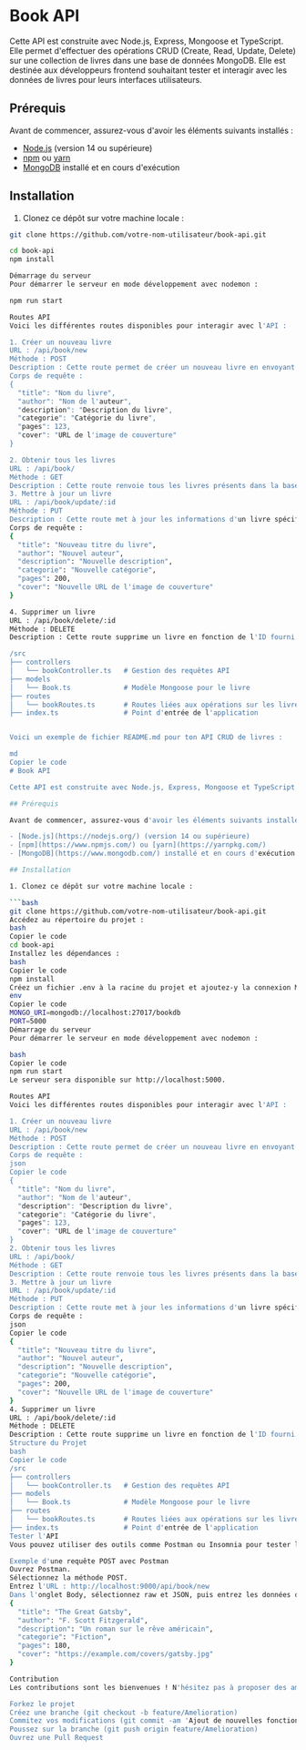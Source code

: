 # Book API

Cette API est construite avec Node.js, Express, Mongoose et TypeScript. Elle permet d'effectuer des opérations CRUD (Create, Read, Update, Delete) sur une collection de livres dans une base de données MongoDB. Elle est destinée aux développeurs frontend souhaitant tester et interagir avec les données de livres pour leurs interfaces utilisateurs.

## Prérequis

Avant de commencer, assurez-vous d'avoir les éléments suivants installés :

- [Node.js](https://nodejs.org/) (version 14 ou supérieure)
- [npm](https://www.npmjs.com/) ou [yarn](https://yarnpkg.com/)
- [MongoDB](https://www.mongodb.com/) installé et en cours d'exécution

## Installation

1. Clonez ce dépôt sur votre machine locale :

```bash
git clone https://github.com/votre-nom-utilisateur/book-api.git

cd book-api
npm install

Démarrage du serveur
Pour démarrer le serveur en mode développement avec nodemon :

npm run start

Routes API
Voici les différentes routes disponibles pour interagir avec l'API :

1. Créer un nouveau livre
URL : /api/book/new
Méthode : POST
Description : Cette route permet de créer un nouveau livre en envoyant les détails via un corps JSON.
Corps de requête :
{
  "title": "Nom du livre",
  "author": "Nom de l'auteur",
  "description": "Description du livre",
  "categorie": "Catégorie du livre",
  "pages": 123,
  "cover": "URL de l'image de couverture"
}

2. Obtenir tous les livres
URL : /api/book/
Méthode : GET
Description : Cette route renvoie tous les livres présents dans la base de données.
3. Mettre à jour un livre
URL : /api/book/update/:id
Méthode : PUT
Description : Cette route met à jour les informations d'un livre spécifique.
Corps de requête :
{
  "title": "Nouveau titre du livre",
  "author": "Nouvel auteur",
  "description": "Nouvelle description",
  "categorie": "Nouvelle catégorie",
  "pages": 200,
  "cover": "Nouvelle URL de l'image de couverture"
}

4. Supprimer un livre
URL : /api/book/delete/:id
Méthode : DELETE
Description : Cette route supprime un livre en fonction de l'ID fourni.

/src
├── controllers
│   └── bookController.ts   # Gestion des requêtes API
├── models
│   └── Book.ts             # Modèle Mongoose pour le livre
├── routes
│   └── bookRoutes.ts       # Routes liées aux opérations sur les livres
├── index.ts                # Point d'entrée de l'application


Voici un exemple de fichier README.md pour ton API CRUD de livres :

md
Copier le code
# Book API

Cette API est construite avec Node.js, Express, Mongoose et TypeScript. Elle permet d'effectuer des opérations CRUD (Create, Read, Update, Delete) sur une collection de livres dans une base de données MongoDB. Elle est destinée aux développeurs frontend souhaitant tester et interagir avec les données de livres pour leurs interfaces utilisateurs.

## Prérequis

Avant de commencer, assurez-vous d'avoir les éléments suivants installés :

- [Node.js](https://nodejs.org/) (version 14 ou supérieure)
- [npm](https://www.npmjs.com/) ou [yarn](https://yarnpkg.com/)
- [MongoDB](https://www.mongodb.com/) installé et en cours d'exécution

## Installation

1. Clonez ce dépôt sur votre machine locale :

```bash
git clone https://github.com/votre-nom-utilisateur/book-api.git
Accédez au répertoire du projet :
bash
Copier le code
cd book-api
Installez les dépendances :
bash
Copier le code
npm install
Créez un fichier .env à la racine du projet et ajoutez-y la connexion MongoDB :
env
Copier le code
MONGO_URI=mongodb://localhost:27017/bookdb
PORT=5000
Démarrage du serveur
Pour démarrer le serveur en mode développement avec nodemon :

bash
Copier le code
npm run start
Le serveur sera disponible sur http://localhost:5000.

Routes API
Voici les différentes routes disponibles pour interagir avec l'API :

1. Créer un nouveau livre
URL : /api/book/new
Méthode : POST
Description : Cette route permet de créer un nouveau livre en envoyant les détails via un corps JSON.
Corps de requête :
json
Copier le code
{
  "title": "Nom du livre",
  "author": "Nom de l'auteur",
  "description": "Description du livre",
  "categorie": "Catégorie du livre",
  "pages": 123,
  "cover": "URL de l'image de couverture"
}
2. Obtenir tous les livres
URL : /api/book/
Méthode : GET
Description : Cette route renvoie tous les livres présents dans la base de données.
3. Mettre à jour un livre
URL : /api/book/update/:id
Méthode : PUT
Description : Cette route met à jour les informations d'un livre spécifique.
Corps de requête :
json
Copier le code
{
  "title": "Nouveau titre du livre",
  "author": "Nouvel auteur",
  "description": "Nouvelle description",
  "categorie": "Nouvelle catégorie",
  "pages": 200,
  "cover": "Nouvelle URL de l'image de couverture"
}
4. Supprimer un livre
URL : /api/book/delete/:id
Méthode : DELETE
Description : Cette route supprime un livre en fonction de l'ID fourni.
Structure du Projet
bash
Copier le code
/src
├── controllers
│   └── bookController.ts   # Gestion des requêtes API
├── models
│   └── Book.ts             # Modèle Mongoose pour le livre
├── routes
│   └── bookRoutes.ts       # Routes liées aux opérations sur les livres
├── index.ts                # Point d'entrée de l'application
Tester l'API
Vous pouvez utiliser des outils comme Postman ou Insomnia pour tester les différentes routes de l'API en simulant des requêtes HTTP.

Exemple d'une requête POST avec Postman
Ouvrez Postman.
Sélectionnez la méthode POST.
Entrez l'URL : http://localhost:9000/api/book/new
Dans l'onglet Body, sélectionnez raw et JSON, puis entrez les données du livre comme suit :
{
  "title": "The Great Gatsby",
  "author": "F. Scott Fitzgerald",
  "description": "Un roman sur le rêve américain",
  "categorie": "Fiction",
  "pages": 180,
  "cover": "https://example.com/covers/gatsby.jpg"
}

Contribution
Les contributions sont les bienvenues ! N'hésitez pas à proposer des améliorations ou à signaler des problèmes.

Forkez le projet
Créez une branche (git checkout -b feature/Amelioration)
Commitez vos modifications (git commit -am 'Ajout de nouvelles fonctionnalités')
Poussez sur la branche (git push origin feature/Amelioration)
Ouvrez une Pull Request
